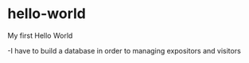 # hello-world
My first Hello World 

-I have to build a database in order to managing expositors and visitors
